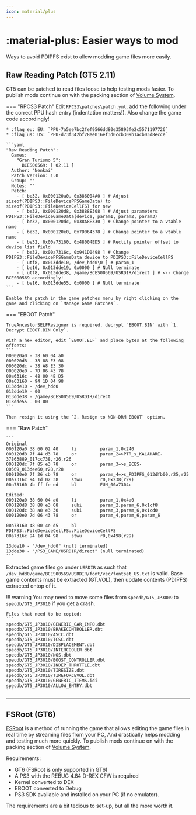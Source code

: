 ```yaml
---
icon: material/plus
---
```


# :material-plus: Easier ways to mod

Ways to avoid PDIPFS exist to allow modding game files more easily.

## Raw Reading Patch (GT5 2.11)
GT5 can be patched to read files loose to help testing mods faster. To publish mods continue on with the packing section of [Volume System](../basics/volume_system.md).

=== "RPCS3 Patch"
    Edit `RPCS3\patches\patch.yml`, add the following under the correct PPU hash entry (indentation matters!). Also change the game code accordingly!
    
    * :flag_eu: EU: `PPU-7a5ee7bc2fef9566dd80e35893fe2c5571197726`
    * :flag_us: US: `PPU-d73f342bf28ee016ef3d0ccb309b1acb03d8ecce`

    ```yaml
    "Raw Reading Patch":
      Games:
        "Gran Turismo 5":
          BCES00569: [ 02.11 ]
      Author: "Nenkai"
      Patch Version: 1.0
      Group: ""
      Notes: ""
      Patch:
        - [ be32, 0x000120a0, 0x386004A0 ] # Adjust sizeof(PDIPS3::FileDevicePFSGameData) to sizeof(PDIPS3::FileDeviceCellFS) for new
        - [ be32, 0x000120d8, 0x3888E308 ] # Adjust parameters PDIPS3::FileDeviceGameData(device, param1, param2, param3)
        - [ be32, 0x000120dc, 0x38A8E330 ] # Change pointer to a vtable name
        - [ be32, 0x000120e0, 0x7D064378 ] # Change pointer to a vtable name
        - [ be32, 0x00a73160, 0x48004ED5 ] # Rectify pointer offset to device list field
        - [ be32, 0x00a7316c, 0x941D0498 ] # Change PDIPS3::FileDevicePFSGameData device to PDIPS3::FileDeviceCellFS
        - [ utf8, 0x013dde10, /dev_hdd0\0 ] # param_1
        - [ be16, 0x013dde19, 0x0000 ] # Null terminate
        - [ utf8, 0x013dde38, /game/BCES00569/USRDIR/direct ] # <-- Change BCES00569 accordingly!
        - [ be16, 0x013dde55, 0x0000 ] # Null terminate
    ```
        
    Enable the patch in the game patches menu by right clicking on the game and clicking on `Manage Game Patches`.

=== "EBOOT Patch"

    TrueAncestorSELFResigner is required. decrypt `EBOOT.BIN` with `1. Decrypt EBOOT.BIN Only`.

    With a hex editor, edit `EBOOT.ELF` and place bytes at the following offsets:
    ```
    000020a0 - 38 60 04 a0
    000020d8 - 38 88 E3 08
    000020dc - 38 A8 E3 30
    000020e0 - 7D 06 43 78
    00a6316c - 48 00 4E D5
    00a63160 - 94 1D 04 98
    013dde10 - /dev_hdd0
    013dde19 - 00
    013dde38 - /game/BCES00569/USRDIR/direct
    013dde55 - 00 00
    ```

    Then resign it using the `2. Resign to NON-DRM EBOOT` option.

=== "Raw Patch"

    ```
    Original
    000120a0 38 60 02 40     li         param_1,0x240
    000120d8 7f 44 d3 78     or         param_2=>PTR_s_KALAHARI-37863889_017cc738,r26,r26
    000120dc 7f 85 e3 78     or         param_3=>s_BCES-00569_013dee60,r28,r28
    000120e0 7f 26 cb 78     or         param_4=>s_PDIPFS_013dfb00,r25,r25
    00a7316c 94 1d 02 38     stwu       r0,0x238(r29)
    00a73160 4b ff fe ed     bl         FUN_00a7304c 

    Edited:
    000120a0 38 60 04 a0     li         param_1,0x4a0
    000120d8 38 88 e3 08     subi       param_2,param_6,0x1cf8
    000120dc 38 a8 e3 30     subi       param_3,param_6,0x1cd0
    000120e0 7d 06 43 78     or         param_4,param_6,param_6

    00a73160 48 00 4e d5     bl         PDIPS3::FileDeviceCellFS::FileDeviceCellFS
    00a7316c 94 1d 04 98     stwu       r0,0x498(r29)

    13dde10 - "/dev_hdd0" (null terminated)
    13dde38 - "/PS3_GAME/USRDIR/direct" (null terminated)
    ```

Extracted game files go under `USRDIR` as such that `/dev_hdd0/game/BCES00569/USRDIR/font/vec/fontset_US.txt` is valid. Base game contents must be extracted (GT.VOL), then update contents (PDIPFS) extracted ontop of it. 

!!! warning
    You may need to move some files from `specdb/GT5_JP3009` to `specdb/GT5_JP3010` if you get a crash.

    Files that need to be copied:
    ```
    specdb/GT5_JP3010/GENERIC_CAR_INFO.dbt
    specdb/GT5_JP3010/BRAKECONTROLLER.dbt
    specdb/GT5_JP3010/ASCC.dbt
    specdb/GT5_JP3010/TCSC.dbt
    specdb/GT5_JP3010/DISPLACEMENT.dbt
    specdb/GT5_JP3010/INTERCOOLER.dbt
    specdb/GT5_JP3010/NOS.dbt
    specdb/GT5_JP3010/BOOST_CONTROLLER.dbt
    specdb/GT5_JP3010/INDEP_THROTTLE.dbt
    specdb/GT5_JP3010/TIRESIZE.dbt
    specdb/GT5_JP3010/TIREFORCEVOL.dbt
    specdb/GT5_JP3010/GENERIC_ITEMS.idi
    specdb/GT5_JP3010/ALLOW_ENTRY.dbt
    ```

---

## FSRoot (GT6)

[FSRoot](../other/fsroot.md) is a method of running the game that allows editing the game files in real time by streaming files from your PC, And drastically helps modding and testing much more quickly. To publish mods continue on with the packing section of [Volume System](../basics/volume_system.md).

Requirements:

* GT6 (FSRoot is only supported in GT6)
* A PS3 with the REBUG 4.84 D-REX CFW is required
* Kernel converted to DEX
* EBOOT converted to Debug 
* PS3 SDK available and installed on your PC (if no emulator).

The requirements are a bit tedious to set-up, but all the more worth it.